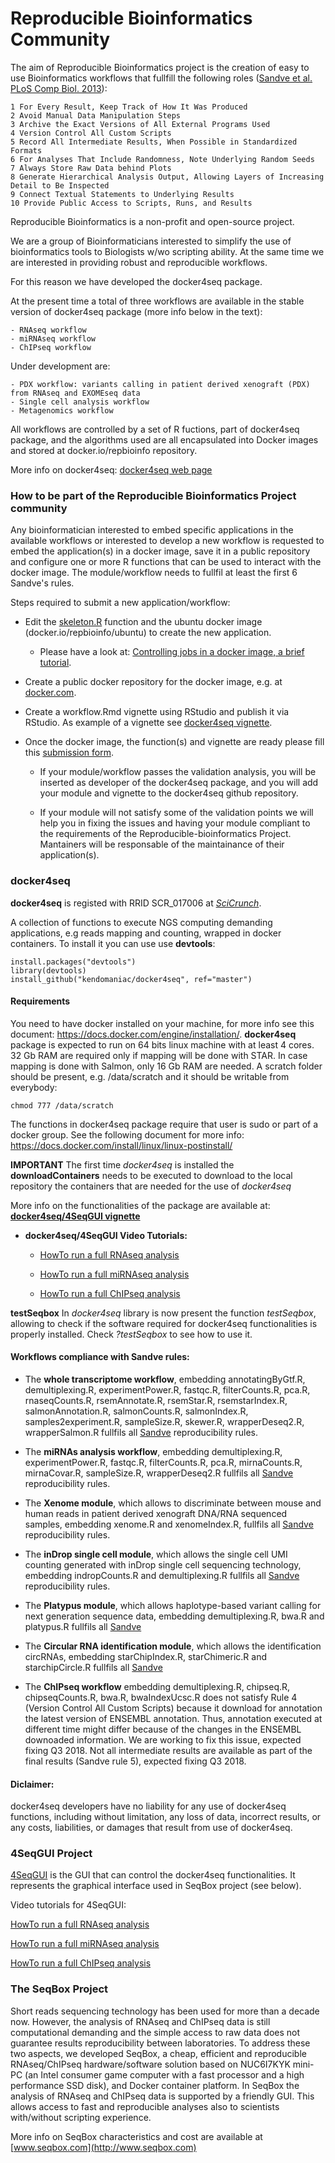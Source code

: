 # Reproducible Bioinformatics Community

The aim of Reproducible Bioinformatics project is the creation of easy to use Bioinformatics workflows that fullfill the following roles ([Sandve et al. PLoS Comp Biol. 2013](http://journals.plos.org/ploscompbiol/article?id=10.1371/journal.pcbi.1003285)):

    1 For Every Result, Keep Track of How It Was Produced
    2 Avoid Manual Data Manipulation Steps
    3 Archive the Exact Versions of All External Programs Used
    4 Version Control All Custom Scripts
    5 Record All Intermediate Results, When Possible in Standardized Formats
    6 For Analyses That Include Randomness, Note Underlying Random Seeds
    7 Always Store Raw Data behind Plots
    8 Generate Hierarchical Analysis Output, Allowing Layers of Increasing Detail to Be Inspected
    9 Connect Textual Statements to Underlying Results
    10 Provide Public Access to Scripts, Runs, and Results

Reproducible Bioinformatics is a non-profit and open-source project.

We are a group of Bioinformaticians interested to simplify the use of bioinformatics tools to Biologists w/wo scripting ability. At the same time we are interested in providing robust and reproducible workflows.

For this reason we have developed the docker4seq package.

At the present time a total of three workflows are available in the stable version of docker4seq package (more info below in the text):

    - RNAseq workflow
    - miRNAseq workflow
    - ChIPseq workflow

Under development are:

    - PDX workflow: variants calling in patient derived xenograft (PDX) from RNAseq and EXOMEseq data
    - Single cell analysis workflow
    - Metagenomics workflow

All workflows are controlled by a set of R fuctions, part of docker4seq package, and the algorithms used are all encapsulated into Docker images and stored at docker.io/repbioinfo repository.

More info on docker4seq: [docker4seq web page](https://kendomaniac.github.io/docker4seq/index.html)


### How to be part of the Reproducible Bioinformatics Project community


Any bioinformatician interested to embed specific applications in the available workflows or interested to develop a new workflow is requested to embed the application(s) in a docker image, save it in a public repository and configure one or more R functions that can be used to interact with the docker image. The module/workflow needs to fullfil at least the first 6 Sandve's rules. 

Steps required to submit a new application/workflow:

- Edit the [skeleton.R](https://github.com/kendomaniac/docker4seq/blob/devel/R/skeleton.R) function and the ubuntu docker image (docker.io/repbioinfo/ubuntu) to create the new application.


    + Please have a look at: [Controlling jobs in a docker image, a brief tutorial](https://kendomaniac.github.io/docker4seq/articles/skeleton.html).
    
    
- Create a public docker repository for the docker image, e.g. at [docker.com](http://docker.com).

- Create a workflow.Rmd vignette using RStudio and publish it via RStudio. As example of a vignette see [docker4seq vignette](https://kendomaniac.github.io/docker4seq/).

- Once the docker image, the function(s) and vignette are ready please fill this [submission form](http://goo.gl/bb42EN). 

    + If your module/workflow passes the validation analysis, you will be inserted as developer of the docker4seq package, and you will add your module and vignette to the docker4seq github repository. 
    
    + If your module will not satisfy some of the validation points we will help you in fixing the issues and having your module compliant to the requirements of the Reproducible-bioinformatics Project. Mantainers will be responsable of the maintainance of their application(s).


### docker4seq 

**docker4seq** is registed with RRID SCR_017006 at [*SciCrunch*](scicrunch.org). 

A collection of functions to execute NGS computing demanding applications, e.g reads mapping and counting, wrapped in docker containers.
To install it you can use use **devtools**:

```
install.packages("devtools")
library(devtools)
install_github("kendomaniac/docker4seq", ref="master")
```

#### Requirements
You need to have docker installed on your machine, for more info see this document:
https://docs.docker.com/engine/installation/. 
**docker4seq** package is expected to run on 64 bits linux machine with at least 4 cores.  32 Gb RAM are required only if mapping will be done with STAR. In case mapping is done with Salmon, only 16 Gb RAM are needed.
A scratch folder should be present, e.g. /data/scratch and it should be writable from everybody:

```
chmod 777 /data/scratch
```

The functions in docker4seq package require that user is sudo or part of a docker group.
See the following document for more info:
https://docs.docker.com/install/linux/linux-postinstall/

**IMPORTANT** The first time *docker4seq* is installed the **downloadContainers** needs to be executed  to download to the local repository the containers that are needed for the use of *docker4seq*

More info on the functionalities of the package are available at: [**docker4seq/4SeqGUI vignette**](https://kendomaniac.github.io/docker4seq/index.html)

- **docker4seq/4SeqGUI Video Tutorials:**

    + [HowTo run a full RNAseq analysis](https://www.youtube.com/playlist?list=PLN48SoNXrLRhTi9MYMysNI3O4fR0wt46D)
    
    + [HowTo run a full miRNAseq analysis](https://www.youtube.com/playlist?list=PLN48SoNXrLRix-Er5unoze68qE8vW46s-)
    
    + [HowTo run a full ChIPseq analysis](https://www.youtube.com/playlist?list=PLN48SoNXrLRhqjyPBGkDRTf0wNi4Y9Va2)


**testSeqbox**
In *docker4seq* library is now present the function *testSeqbox*, allowing to check if  the software required for docker4seq functionalities is properly installed. Check *?testSeqbox* to see how to use it.


#### Workflows compliance with Sandve rules:

- The **whole transcriptome workflow**, embedding annotatingByGtf.R, demultiplexing.R, experimentPower.R, fastqc.R, filterCounts.R, pca.R, rnaseqCounts.R, rsemAnnotate.R, rsemStar.R, rsemstarIndex.R, salmonAnnotation.R, salmonCounts.R, salmonIndex.R, samples2experiment.R, sampleSize.R, skewer.R, wrapperDeseq2.R, wrapperSalmon.R fullfils all [Sandve](http://journals.plos.org/ploscompbiol/article?id=10.1371/journal.pcbi.1003285) reproducibility rules. 

- The **miRNAs analysis workflow**, embedding demultiplexing.R, experimentPower.R, fastqc.R, filterCounts.R, pca.R, mirnaCounts.R, mirnaCovar.R, sampleSize.R, wrapperDeseq2.R fullfils all [Sandve](http://journals.plos.org/ploscompbiol/article?id=10.1371/journal.pcbi.1003285) reproducibility rules. 

- The **Xenome module**, which allows to discriminate between mouse and human reads in patient derived xenograft DNA/RNA sequenced samples, embedding xenome.R and xenomeIndex.R, fullfils all [Sandve](http://journals.plos.org/ploscompbiol/article?id=10.1371/journal.pcbi.1003285) reproducibility rules.

- The **inDrop single cell module**, which allows the single cell UMI counting generated with inDrop single cell sequencing technology, embedding indropCounts.R and demultiplexing.R fullfils all [Sandve](http://journals.plos.org/ploscompbiol/article?id=10.1371/journal.pcbi.1003285) reproducibility rules. 

- The **Platypus module**, which allows haplotype-based variant calling for next generation sequence data, embedding demultiplexing.R, bwa.R and platypus.R fullfils all [Sandve](http://journals.plos.org/ploscompbiol/article?id=10.1371/journal.pcbi.1003285)

- The **Circular RNA identification module**, which allows the identification circRNAs, embedding starChipIndex.R, starChimeric.R and starchipCircle.R fullfils all [Sandve](http://journals.plos.org/ploscompbiol/article?id=10.1371/journal.pcbi.1003285)

- The **ChIPseq workflow** embedding demultiplexing.R, chipseq.R, chipseqCounts.R, bwa.R, bwaIndexUcsc.R does not satisfy Rule 4 (Version Control All Custom Scripts) because it download for annotation the latest version of ENSEMBL annotation. Thus, annotation executed at different time might differ because of the changes in the ENSEMBL downoaded information. We are working to fix this issue, expected fixing Q3 2018. Not all intermediate results are available as part of the final results (Sandve rule 5), expected fixing Q3 2018.

#### Diclaimer:
docker4seq developers have no liability for any use of docker4seq functions, including without limitation, any loss of data, incorrect results, or any costs, liabilities, or damages that result from use of docker4seq. 

### 4SeqGUI Project

[4SeqGUI](https://github.com/mbeccuti/4SeqGUI) is the GUI that can control the docker4seq functionalities. It represents the graphical interface used in SeqBox project (see below).

Video tutorials for 4SeqGUI:

[HowTo run a full RNAseq analysis](https://www.youtube.com/playlist?list=PLN48SoNXrLRhTi9MYMysNI3O4fR0wt46D)

[HowTo run a full miRNAseq analysis](https://www.youtube.com/playlist?list=PLN48SoNXrLRix-Er5unoze68qE8vW46s-)

[HowTo run a full ChIPseq analysis](https://www.youtube.com/playlist?list=PLN48SoNXrLRhqjyPBGkDRTf0wNi4Y9Va2)


### The SeqBox Project

Short reads sequencing technology has been used for more than a decade now. However, the analysis of RNAseq and ChIPseq data is still computational demanding and the simple access to raw data does not guarantee results reproducibility between laboratories. To address these two aspects, we developed SeqBox, a cheap, efficient and reproducible RNAseq/ChIPseq hardware/software solution based on NUC6I7KYK mini-PC (an Intel consumer game computer with a fast processor and a high performance SSD disk), and Docker container platform. In SeqBox the analysis of RNAseq and ChIPseq data is supported by a friendly GUI. This allows access to fast and reproducible analyses also to scientists with/without scripting experience.

More info on SeqBox characteristics and cost are available at [www.seqbox.com](http://www.seqbox.com)



